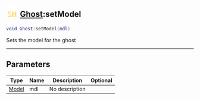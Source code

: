 ## <img src="../../.gitbook/assets/shared.png" width="32" height="32" /> [Ghost](../ghost/README.md):setModel

```lua
void Ghost:setModel(mdl)
```

Sets the model for the ghost

-----------------
## Parameters

| Type   | Name | Description | Optional |
| ------ | ---- | ----------- | -------: |
| [Model](../model/README.md) | mdl | No description |  |

